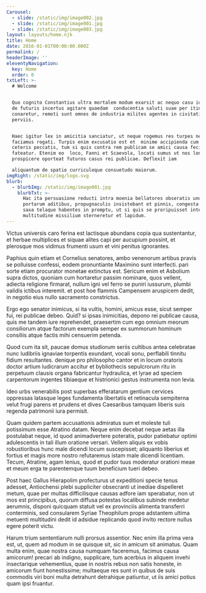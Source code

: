 ```yaml
---
Carousel:
  - slide: /static/img/image002.jpg
  - slide: /static/img/image001.jpg
  - slide: /static/img/image003.jpg
layout: layouts/home.njk
title: Home
date: 2016-01-01T00:00:00.000Z
permalink: /
headerImage: ''
eleventyNavigation:
  key: Home
  order: 0
txtLeft: >-
  # Welcome


  Quo cognito Constantius ultra mortalem modum exarsit ac nequo casu idem Gallus
  de futuris incertus agitare quaedam  conducentia saluti suae per itinera
  conaretur, remoti sunt omnes de industria milites agentes in civitatibus
  perviis.


  Haec igitur lex in amicitia sanciatur, ut neque rogemus res turpes nec
  faciamus rogati. Turpis enim excusatio est et  minime accipienda cum in
  ceteris peccatis, tum si quis contra rem publicam se amici causa fecisse
  fateatur. Etenim eo  loco, Fanni et Scaevola, locati sumus ut nos longe
  prospicere oporteat futuros casus rei publicae. Deflexit iam 

  aliquantum de spatio curriculoque consuetudo maiorum.
imgRight: /static/img/logo.svg
blurb:
  - blurbImg: /static/img/image001.jpg
    blurbTxt: >-
      Hac ita persuasione reducti intra moenia bellatores obseratis undique
      portarum aditibus, propugnaculis insistebant et pinnis, congesta undique
      saxa telaque habentes in promptu, ut si quis se proripuisset interius,
      multitudine missilium sterneretur et lapidum.
---
```

Victus universis caro ferina est lactisque abundans copia qua sustentantur, et herbae multiplices et siquae alites  capi per aucupium possint, et plerosque mos vidimus frumenti usum et vini penitus ignorantes.

Paphius quin etiam et Cornelius senatores, ambo venenorum artibus pravis se polluisse confessi, eodem pronuntiante  Maximino sunt interfecti. pari sorte etiam procurator monetae extinctus est. Sericum enim et Asbolium supra dictos,  quoniam cum hortaretur passim nominare, quos vellent, adiecta religione firmarat, nullum igni vel ferro se puniri 
iussurum, plumbi validis ictibus interemit. et post hoe flammis Campensem aruspicem dedit, in negotio eius nullo 
sacramento constrictus.

Ergo ego senator inimicus, si ita vultis, homini, amicus esse, sicut semper fui, rei publicae debeo. Quid? si ipsas  inimicitias, depono rei publicae causa, quis me tandem iure reprehendet, praesertim cum ego omnium meorum consiliorum  atque factorum exempla semper ex summorum hominum consiliis atque factis mihi censuerim petenda.

Quod cum ita sit, paucae domus studiorum seriis cultibus antea celebratae nunc ludibriis ignaviae torpentis exundant,  vocali sonu, perflabili tinnitu fidium resultantes. denique pro philosopho cantor et in locum oratoris doctor artium   ludicrarum accitur et bybliothecis sepulcrorum ritu in perpetuum clausis organa fabricantur hydraulica, et lyrae ad 
 speciem carpentorum ingentes tibiaeque et histrionici gestus instrumenta non levia.

Ideo urbs venerabilis post superbas efferatarum gentium cervices oppressas latasque leges fundamenta libertatis et  retinacula sempiterna velut frugi parens et prudens et dives Caesaribus tamquam liberis suis regenda patrimonii iura permisit.

Quam quidem partem accusationis admiratus sum et moleste tuli potissimum esse Atratino datam. Neque enim decebat neque  aetas illa postulabat neque, id quod animadvertere poteratis, pudor patiebatur optimi adulescentis in tali illum  oratione versari. Vellem aliquis ex vobis robustioribus hunc male dicendi locum suscepisset; aliquanto liberius et 
fortius et magis more nostro refutaremus istam male dicendi licentiam. Tecum, Atratine, agam lenius, quod et pudor tuus 
moderatur orationi meae et meum erga te parentemque tuum beneficium tueri debeo.

Post haec Gallus Hierapolim profecturus ut expeditioni specie tenus adesset, Antiochensi plebi suppliciter obsecranti ut  inediae dispelleret metum, quae per multas difficilisque causas adfore iam sperabatur, non ut mos est principibus,   quorum diffusa potestas localibus subinde medetur aerumnis, disponi quicquam statuit vel ex provinciis alimenta 
 transferri conterminis, sed consularem Syriae Theophilum prope adstantem ultima metuenti multitudini dedit id adsidue
  replicando quod invito rectore nullus egere poterit victu.

Harum trium sententiarum nulli prorsus assentior. Nec enim illa prima vera est, ut, quem ad modum in se quisque sit,  sic in amicum sit animatus. Quam multa enim, quae nostra causa numquam faceremus, facimus causa amicorum! precari ab   indigno, supplicare, tum acerbius in aliquem invehi insectarique vehementius, quae in nostris rebus non satis honeste, 
 in amicorum fiunt honestissime; multaeque res sunt in quibus de suis commodis viri boni multa detrahunt detrahique 
 patiuntur, ut iis amici potius quam ipsi fruantur.